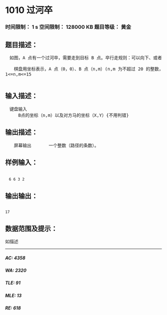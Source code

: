 # 1010 过河卒   
### 时间限制： 1 s     空间限制： 128000 KB     题目等级： 黄金  
## 题目描述：  

<pre>
　如图，A 点有一个过河卒，需要走到目标 B 点。卒行走规则：可以向下、或者向右。同时在棋盘上的任一点有一个对方的马（如上图的C点），该马所在的点和所有跳跃一步可达的点称为对方马的控制点。例如上图 C 点上的马可以控制 9 个点（图中的P1，P2 … P8 和 C）。卒不能通过对方马的控制点。
  
　　棋盘用坐标表示，A 点（0，0）、B 点（n,m）(n,m 为不超过 20 的整数，并由键盘输入)，同样马的位置坐标是需要给出的（约定: C不等于A，同时C不等于B）。现在要求你计算出卒从 A 点能够到达 B 点的路径的条数。
1<=n,m<=15

</pre>
  
  
## 输入描述：  

<pre>
　键盘输入  
　　　B点的坐标（n,m）以及对方马的坐标（X,Y）{不用判错}
</pre>
  
  
## 输出描述：  

<pre>
　　屏幕输出　　　　一个整数（路径的条数）。
</pre>
  
  
## 样例输入：  

<pre><code>
　6 6 3 2
</code></pre>
  
  
## 输出输出：  

<pre><code>
17
</code></pre>
  
  
## 数据范围及提示：  

<pre>
如描述
</pre>
  
  
***  

##### AC: 4358  
##### WA: 2320  
##### TLE: 91  
##### MLE: 13  
##### RE: 618  
